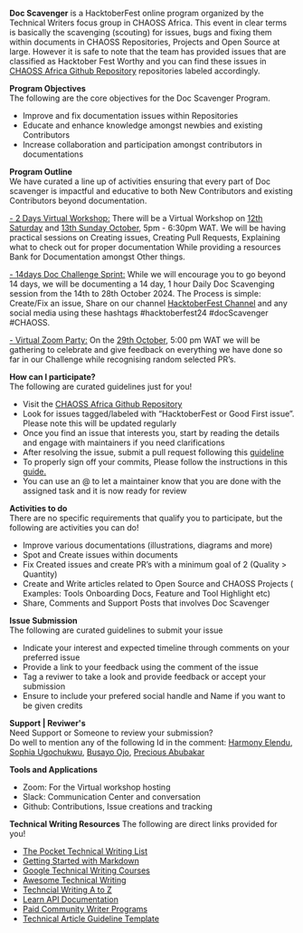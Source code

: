 **Doc Scavenger** is a HacktoberFest online program organized by the Technical Writers focus group in CHAOSS Africa. This event in clear terms is basically the scavenging (scouting) for issues, bugs and fixing them within documents in CHAOSS Repositories, Projects and Open Source at large. However it is safe to note that the team has provided issues that are classified as Hacktober Fest Worthy and you can find these issues in [CHAOSS Africa Github Repository](https://github.com/chaoss/chaoss-africa) repositories labeled accordingly.
 

**Program Objectives** \
The following are the core objectives for the Doc Scavenger Program.
- Improve and fix documentation issues within Repositories
- Educate and enhance knowledge amongst newbies and existing Contributors
- Increase collaboration and participation amongst contributors in documentations


**Program Outline** \
We have curated a line up of activities ensuring that every part of Doc scavenger is impactful and educative to both New Contributors and existing Contributors beyond documentation. 
 
<span style="text-decoration:underline;">- 2 Days Virtual Workshop:</span> There will be a Virtual Workshop on [12th Saturday](https://teamup.com/event/show/id/YNyTz7jvH7DgJUrR9Sdu2fiuNv4Kkt) and [13th Sunday October](https://teamup.com/event/show/id/ST8GZ4os6T5Lw39ncTYueC8sj7tB3M), 5pm - 6:30pm WAT. We will be having practical sessions on Creating issues, Creating Pull Requests, Explaining what to check out for proper documentation While providing a resources Bank for Documentation amongst Other things.  
 
<span style="text-decoration:underline;">- 14days Doc Challenge Sprint:</span> While we will encourage you to go beyond 14 days, we will be documenting a 14 day, 1 hour Daily Doc Scavenging session from the 14th to 28th October 2024. The Process is simple: Create/Fix an issue, Share on our channel [HacktoberFest Channel](https://chaoss-workspace.slack.com/archives/C07PX1J47HQ) and any social media using these hashtags #hacktoberfest24 #docScavenger #CHAOSS. 
 
<span style="text-decoration:underline;">- Virtual Zoom Party:</span> On the [29th October](https://teamup.com/event/show/id/XzTKoaiHbviEy6vF2k6M3n99Xnz9Vz), 5:00 pm WAT we will be gathering to celebrate and give feedback on everything we have done so far in our Challenge while recognising random selected PR’s.  

**How can I participate?** \
The following are curated guidelines just for you!
- Visit the [CHAOSS Africa Github Repository ](https://github.com/chaoss/chaoss-africa) 
- Look for issues tagged/labeled with “HacktoberFest or Good First issue”. Please note this will be updated regularly  
- Once you find an issue that interests you, start by reading the details and engage with maintainers if you need clarifications 
- After resolving the issue, submit a pull request following this [guideline](https://opensource.com/article/19/7/create-pull-request-github)
- To properly sign off your commits, Please follow the instructions in this [guide.](https://www.secondstate.io/articles/dco/)  
- You can use an @ to let a maintainer know that you are done with the assigned task and it is now ready for review

**Activities to do** \
There are no specific requirements that qualify you to participate, but the following are activities you can do!
- Improve various documentations (illustrations, diagrams and more)
- Spot and Create issues within documents
- Fix Created issues and create PR’s  with a minimum goal of 2 (Quality > Quantity)
- Create and Write articles related to Open Source and CHAOSS Projects ( Examples: Tools Onboarding Docs, Feature and Tool Highlight etc) 
- Share, Comments and Support Posts that involves Doc Scavenger

**Issue Submission** \
The following are curated guidelines to submit your issue 
- Indicate your interest and expected timeline through comments on your preferred issue 
- Provide a link to your feedback using the comment of the issue 
- Tag a reviwer to take a look and provide feedback or accept your submission 
- Ensure to include your prefered social handle and Name if you want to be given credits 

**Support | Reviwer's** \
Need Support or Someone to review your submission? \
Do well to mention any of the following Id in the comment:
[Harmony Elendu](https://github.com/harmonyelendu), [Sophia Ugochukwu](https://github.com/sophiaUgo), [Busayo Ojo](https://github.com/busayo-ojo), [Precious Abubakar](https://github.com/misspee007)

**Tools and Applications** 
- Zoom: For the Virtual workshop hosting
- Slack: Communication Center and conversation
- Github: Contributions, Issue creations and tracking

**Technical Writing Resources** 
The following are direct links provided for you!
- [The Pocket Technical Writing List](https://github.com/rubymorillo/pocket-tech-writing-list)
- [Getting Started with Markdown](https://www.markdownguide.org/getting-started/)
- [Google Technical Writing Courses](https://developers.google.com/tech-writing)
- [Awesome Technical Writing](https://github.com/BolajiAyodeji/awesome-technical-writing)
- [Techncial Writing A to Z](https://www.freecodecamp.org/news/technical-writing-for-beginners/)
- [Learn API Documentation](https://idratherbewriting.com/learnapidoc/)
- [Paid Community Writer Programs](https://github.com/malgamves/CommunityWriterPrograms)
- [Technical Article Guideline Template](https://github.com/iamfortune/Technical-Article-Guideline-Template)
 
